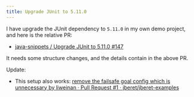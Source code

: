 ```yaml
---
title: Upgrade JUnit to 5.11.0
---
```


I have upgrade the JUnit dependency to `5.11.0` in my own demo project, and here is the relative PR:

- [java-snippets / Upgrade JUnit to 5.11.0 #147](https://github.com/liweinan/java-snippets/pull/147)

It needs some structure changes, and the details contain in the above PR.

Update:

- This setup also works: [remove the failsafe goal config which is unnecessary by liweinan · Pull Request \#1 · jberet/jberet-examples](https://github.com/jberet/jberet-examples/pull/1)